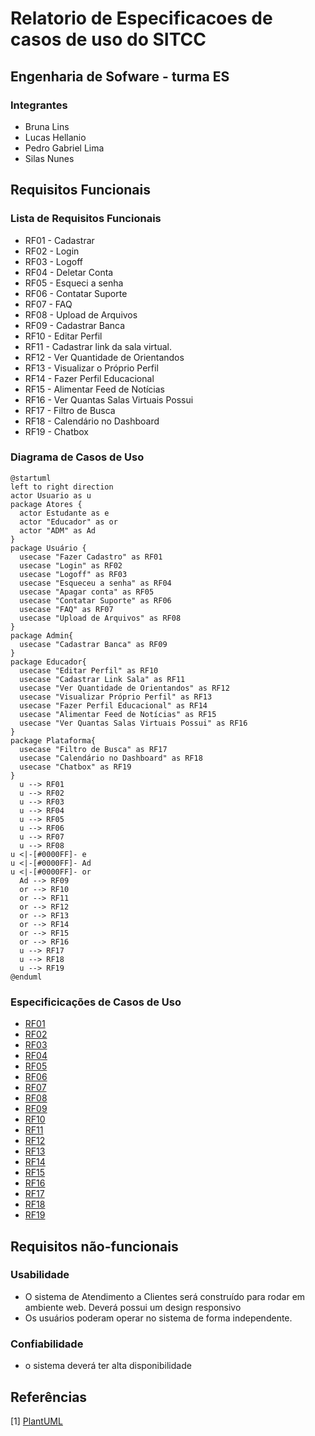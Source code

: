 # Relatorio de Especificacoes de casos de uso do SITCC

## Engenharia de Sofware - turma ES

### Integrantes
- Bruna Lins
- Lucas Hellanio
- Pedro Gabriel Lima
- Silas Nunes

## Requisitos Funcionais

### Lista de Requisitos Funcionais

- RF01 - Cadastrar
- RF02 - Login
- RF03 - Logoff
- RF04 - Deletar Conta
- RF05 - Esqueci a senha
- RF06 - Contatar Suporte
- RF07 - FAQ
- RF08 - Upload de Arquivos
- RF09 - Cadastrar Banca
- RF10 - Editar Perfil
- RF11 - Cadastrar link da sala virtual.
- RF12 - Ver Quantidade de Orientandos
- RF13 - Visualizar o Próprio Perfil
- RF14 - Fazer Perfil Educacional
- RF15 - Alimentar Feed de Notícias
- RF16 - Ver Quantas Salas Virtuais Possui
- RF17 - Filtro de Busca
- RF18 - Calendário no Dashboard
- RF19 - Chatbox


### Diagrama de Casos de Uso

```plantuml
@startuml
left to right direction
actor Usuario as u
package Atores {
  actor Estudante as e
  actor "Educador" as or
  actor "ADM" as Ad
}
package Usuário {
  usecase "Fazer Cadastro" as RF01
  usecase "Login" as RF02
  usecase "Logoff" as RF03
  usecase "Esqueceu a senha" as RF04
  usecase "Apagar conta" as RF05
  usecase "Contatar Suporte" as RF06
  usecase "FAQ" as RF07
  usecase "Upload de Arquivos" as RF08
}
package Admin{
  usecase "Cadastrar Banca" as RF09
}
package Educador{
  usecase "Editar Perfil" as RF10
  usecase "Cadastrar Link Sala" as RF11
  usecase "Ver Quantidade de Orientandos" as RF12
  usecase "Visualizar Próprio Perfil" as RF13
  usecase "Fazer Perfil Educacional" as RF14
  usecase "Alimentar Feed de Notícias" as RF15
  usecase "Ver Quantas Salas Virtuais Possui" as RF16
}
package Plataforma{
  usecase "Filtro de Busca" as RF17
  usecase "Calendário no Dashboard" as RF18
  usecase "Chatbox" as RF19
}
  u --> RF01
  u --> RF02
  u --> RF03
  u --> RF04
  u --> RF05
  u --> RF06
  u --> RF07
  u --> RF08
u <|-[#0000FF]- e
u <|-[#0000FF]- Ad
u <|-[#0000FF]- or
  Ad --> RF09
  or --> RF10
  or --> RF11
  or --> RF12
  or --> RF13
  or --> RF14
  or --> RF15
  or --> RF16
  u --> RF17
  u --> RF18
  u --> RF19
@enduml
```

### Especificicações de Casos de Uso

- [RF01](UseCaseSpecifications/reqs_RF01.md)
- [RF02](UseCaseSpecifications/reqs_RF02.md)
- [RF03](UseCaseSpecifications/reqs_RF03.md)
- [RF04](UseCaseSpecifications/reqs_RF04.md)
- [RF05](UseCaseSpecifications/reqs_RF05.md)
- [RF06](UseCaseSpecifications/reqs_RF06.md)
- [RF07](UseCaseSpecifications/reqs_RF07.md)
- [RF08](UseCaseSpecifications/reqs_RF08.md)
- [RF09](UseCaseSpecifications/reqs_RF09.md)
- [RF10](UseCaseSpecifications/reqs_RF10.md)
- [RF11](UseCaseSpecifications/reqs_RF11.md)
- [RF12](UseCaseSpecifications/reqs_RF12.md)
- [RF13](UseCaseSpecifications/reqs_RF13.md)
- [RF14](UseCaseSpecifications/reqs_RF14.md)
- [RF15](UseCaseSpecifications/reqs_RF15.md)
- [RF16](UseCaseSpecifications/reqs_RF16.md)
- [RF17](UseCaseSpecifications/reqs_RF17.md)
- [RF18](UseCaseSpecifications/reqs_RF18.md)
- [RF19](UseCaseSpecifications/reqs_RF19.md)


## Requisitos não-funcionais

### Usabilidade

- O sistema de Atendimento a Clientes será construído para rodar em ambiente web. Deverá possui um design responsivo
- Os usuários poderam operar no sistema de forma independente.

### Confiabilidade

- o sistema deverá ter alta disponibilidade

## Referências

[1] [PlantUML](https://plantuml.com/)
